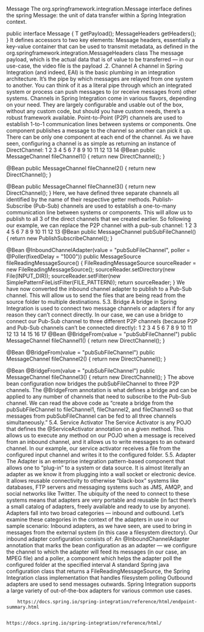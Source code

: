  Message
The org.springframework.integration.Message interface defines the spring Message: the unit of data transfer within a Spring Integration context.

public interface Message<T> {
    T getPayload();
    MessageHeaders getHeaders();
}
It defines accessors to two key elements:
Message headers, essentially a key-value container that can be used to transmit metadata, as defined in the org.springframework.integration.MessageHeaders class
The message payload, which is the actual data that is of value to be transferred — in our use-case, the video file is the payload
.2. Channel
A channel in Spring Integration (and indeed, EAI) is the basic plumbing in an integration architecture. It’s the pipe by which messages are relayed from one system to another.
You can think of it as a literal pipe through which an integrated system or process can push messages to (or receive messages from) other systems.
Channels in Spring Integration come in various flavors, depending on your need. They are largely configurable and usable out of the box, without any custom code, but should you have custom needs, there’s a robust framework available.
Point-to-Point (P2P) channels are used to establish 1-to-1 communication lines between systems or components. One component publishes a message to the channel so another can pick it up. There can be only one component at each end of the channel.
As we have seen, configuring a channel is as simple as returning an instance of DirectChannel:
1
2
3
4
5
6
7
8
9
10
11
12
13
14
@Bean
public MessageChannel fileChannel1() {
    return new DirectChannel();
}
 
@Bean
public MessageChannel fileChannel2() {
    return new DirectChannel();
}
 
@Bean
public MessageChannel fileChannel3() {
    return new DirectChannel();
}
Here, we have defined three separate channels all identified by the name of their respective getter methods.
Publish-Subscribe (Pub-Sub) channels are used to establish a one-to-many communication line between systems or components. This will allow us to publish to all 3 of the direct channels that we created earlier.
So following our example, we can replace the P2P channel with a pub-sub channel:
1
2
3
4
5
6
7
8
9
10
11
12
13
@Bean
public MessageChannel pubSubFileChannel() {
    return new PublishSubscribeChannel();
}
 
@Bean
@InboundChannelAdapter(value = "pubSubFileChannel", poller = @Poller(fixedDelay = "1000"))
public MessageSource<File> fileReadingMessageSource() {
    FileReadingMessageSource sourceReader = new FileReadingMessageSource();
    sourceReader.setDirectory(new File(INPUT_DIR));
    sourceReader.setFilter(new SimplePatternFileListFilter(FILE_PATTERN));
    return sourceReader;
}
We have now converted the inbound channel adapter to publish to a Pub-Sub channel. This will allow us to send the files that are being read from the source folder to multiple destinations.
5.3. Bridge
A bridge in Spring Integration is used to connect two message channels or adapters if for any reason they can’t connect directly.
In our case, we can use a bridge to connect our Pub-Sub channel to three different P2P channels (because P2P and Pub-Sub channels can’t be connected directly):
1
2
3
4
5
6
7
8
9
10
11
12
13
14
15
16
17
@Bean
@BridgeFrom(value = "pubSubFileChannel")
public MessageChannel fileChannel1() {
    return new DirectChannel();
}
 
@Bean
@BridgeFrom(value = "pubSubFileChannel")
public MessageChannel fileChannel2() {
    return new DirectChannel();
}
 
@Bean
@BridgeFrom(value = "pubSubFileChannel")
public MessageChannel fileChannel3() {
    return new DirectChannel();
}
The above bean configuration now bridges the pubSubFileChannel to three P2P channels. The @BridgeFrom annotation is what defines a bridge and can be applied to any number of channels that need to subscribe to the Pub-Sub channel.
We can read the above code as “create a bridge from the pubSubFileChannel to fileChannel1, fileChannel2, and fileChannel3 so that messages from pubSubFileChannel can be fed to all three channels simultaneously.”
5.4. Service Activator
The Service Activator is any POJO that defines the @ServiceActivator annotation on a given method. This allows us to execute any method on our POJO when a message is received from an inbound channel, and it allows us to write messages to an outward channel.
In our example, our service activator receives a file from the configured input channel and writes it to the configured folder.
5.5. Adapter
The Adapter is an enterprise integration pattern-based component that allows one to “plug-in” to a system or data source. It is almost literally an adapter as we know it from plugging into a wall socket or electronic device.
It allows reusable connectivity to otherwise “black-box” systems like databases, FTP servers and messaging systems such as JMS, AMQP, and social networks like Twitter. The ubiquity of the need to connect to these systems means that adapters are very portable and reusable (in fact there’s a small catalog of adapters, freely available and ready to use by anyone).
Adapters fall into two broad categories — inbound and outbound.
Let’s examine these categories in the context of the adapters in use in our sample scenario:
Inbound adapters, as we have seen, are used to bring in messages from the external system (in this case a filesystem directory).
Our inbound adapter configuration consists of:
An @InboundChannelAdapter annotation that marks the bean configuration as an adapter — we configure the channel to which the adapter will feed its messages (in our case, an MPEG file) and a poller, a component which helps the adapter poll the configured folder at the specified interval
A standard Spring java configuration class that returns a FileReadingMessageSource, the Spring Integration class implementation that handles filesystem polling
Outbound adapters are used to send messages outwards. Spring Integration supports a large variety of out-of-the-box adapters for various common use cases.



		https://docs.spring.io/spring-integration/reference/html/endpoint-summary.html


	https://docs.spring.io/spring-integration/reference/html/